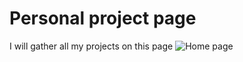 # Personal project page
I will gather all my projects on this page
<img src="https://i.imgur.com/US1q7y1.png" alt="Home page" />
